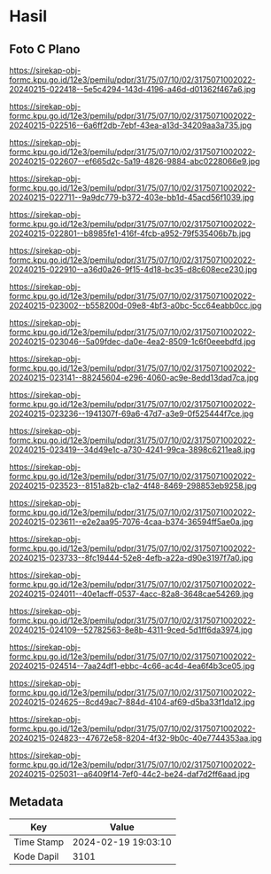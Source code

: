 # Hasil

## Foto C Plano

https://sirekap-obj-formc.kpu.go.id/12e3/pemilu/pdpr/31/75/07/10/02/3175071002022-20240215-022418--5e5c4294-143d-4196-a46d-d01362f467a6.jpg

https://sirekap-obj-formc.kpu.go.id/12e3/pemilu/pdpr/31/75/07/10/02/3175071002022-20240215-022516--6a6ff2db-7ebf-43ea-a13d-34209aa3a735.jpg

https://sirekap-obj-formc.kpu.go.id/12e3/pemilu/pdpr/31/75/07/10/02/3175071002022-20240215-022607--ef665d2c-5a19-4826-9884-abc0228066e9.jpg

https://sirekap-obj-formc.kpu.go.id/12e3/pemilu/pdpr/31/75/07/10/02/3175071002022-20240215-022711--9a9dc779-b372-403e-bb1d-45acd56f1039.jpg

https://sirekap-obj-formc.kpu.go.id/12e3/pemilu/pdpr/31/75/07/10/02/3175071002022-20240215-022801--b8985fe1-416f-4fcb-a952-79f535406b7b.jpg

https://sirekap-obj-formc.kpu.go.id/12e3/pemilu/pdpr/31/75/07/10/02/3175071002022-20240215-022910--a36d0a26-9f15-4d18-bc35-d8c608ece230.jpg

https://sirekap-obj-formc.kpu.go.id/12e3/pemilu/pdpr/31/75/07/10/02/3175071002022-20240215-023002--b558200d-09e8-4bf3-a0bc-5cc64eabb0cc.jpg

https://sirekap-obj-formc.kpu.go.id/12e3/pemilu/pdpr/31/75/07/10/02/3175071002022-20240215-023046--5a09fdec-da0e-4ea2-8509-1c6f0eeebdfd.jpg

https://sirekap-obj-formc.kpu.go.id/12e3/pemilu/pdpr/31/75/07/10/02/3175071002022-20240215-023141--88245604-e296-4060-ac9e-8edd13dad7ca.jpg

https://sirekap-obj-formc.kpu.go.id/12e3/pemilu/pdpr/31/75/07/10/02/3175071002022-20240215-023236--1941307f-69a6-47d7-a3e9-0f525444f7ce.jpg

https://sirekap-obj-formc.kpu.go.id/12e3/pemilu/pdpr/31/75/07/10/02/3175071002022-20240215-023419--34d49e1c-a730-4241-99ca-3898c6211ea8.jpg

https://sirekap-obj-formc.kpu.go.id/12e3/pemilu/pdpr/31/75/07/10/02/3175071002022-20240215-023523--8151a82b-c1a2-4f48-8469-298853eb9258.jpg

https://sirekap-obj-formc.kpu.go.id/12e3/pemilu/pdpr/31/75/07/10/02/3175071002022-20240215-023611--e2e2aa95-7076-4caa-b374-36594ff5ae0a.jpg

https://sirekap-obj-formc.kpu.go.id/12e3/pemilu/pdpr/31/75/07/10/02/3175071002022-20240215-023733--8fc19444-52e8-4efb-a22a-d90e3197f7a0.jpg

https://sirekap-obj-formc.kpu.go.id/12e3/pemilu/pdpr/31/75/07/10/02/3175071002022-20240215-024011--40e1acff-0537-4acc-82a8-3648cae54269.jpg

https://sirekap-obj-formc.kpu.go.id/12e3/pemilu/pdpr/31/75/07/10/02/3175071002022-20240215-024109--52782563-8e8b-4311-9ced-5d1ff6da3974.jpg

https://sirekap-obj-formc.kpu.go.id/12e3/pemilu/pdpr/31/75/07/10/02/3175071002022-20240215-024514--7aa24df1-ebbc-4c66-ac4d-4ea6f4b3ce05.jpg

https://sirekap-obj-formc.kpu.go.id/12e3/pemilu/pdpr/31/75/07/10/02/3175071002022-20240215-024625--8cd49ac7-884d-4104-af69-d5ba33f1da12.jpg

https://sirekap-obj-formc.kpu.go.id/12e3/pemilu/pdpr/31/75/07/10/02/3175071002022-20240215-024823--47672e58-8204-4f32-9b0c-40e7744353aa.jpg

https://sirekap-obj-formc.kpu.go.id/12e3/pemilu/pdpr/31/75/07/10/02/3175071002022-20240215-025031--a6409f14-7ef0-44c2-be24-daf7d2ff6aad.jpg


## Metadata

| Key        | Value               |
| ---------- | ------------------- |
| Time Stamp | 2024-02-19 19:03:10 |
| Kode Dapil | 3101                |



